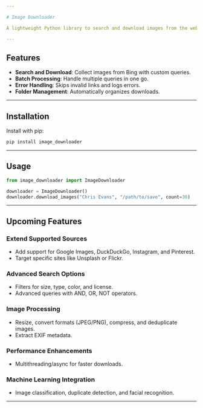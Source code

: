 ```yaml
---

# Image Downloader

A lightweight Python library to search and download images from the web effortlessly. Perfect for automation, batch downloads, and data collection projects.

---
```


## Features
- **Search and Download**: Collect images from Bing with custom queries.
- **Batch Processing**: Handle multiple queries in one go.
- **Error Handling**: Skips invalid links and logs errors.
- **Folder Management**: Automatically organizes downloads.

---

## Installation
Install with pip:
```bash
pip install image_downloader
```

---

## Usage
```python
from image_downloader import ImageDownloader

downloader = ImageDownloader()
downloader.download_images("Chris Evans", "/path/to/save", count=30)
```

---

## Upcoming Features
### Extend Supported Sources
- Add support for Google Images, DuckDuckGo, Instagram, and Pinterest.
- Target specific sites like Unsplash or Flickr.

### Advanced Search Options
- Filters for size, type, color, and license.
- Advanced queries with AND, OR, NOT operators.

### Image Processing
- Resize, convert formats (JPEG/PNG), compress, and deduplicate images.
- Extract EXIF metadata.

### Performance Enhancements
- Multithreading/async for faster downloads.

### Machine Learning Integration
- Image classification, duplicate detection, and facial recognition.

---


